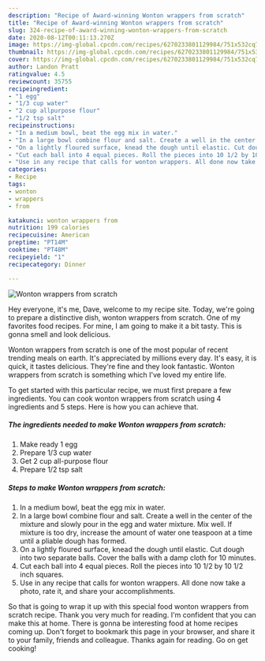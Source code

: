```yaml
---
description: "Recipe of Award-winning Wonton wrappers from scratch"
title: "Recipe of Award-winning Wonton wrappers from scratch"
slug: 324-recipe-of-award-winning-wonton-wrappers-from-scratch
date: 2020-08-12T00:11:13.270Z
image: https://img-global.cpcdn.com/recipes/6270233801129984/751x532cq70/wonton-wrappers-from-scratch-recipe-main-photo.jpg
thumbnail: https://img-global.cpcdn.com/recipes/6270233801129984/751x532cq70/wonton-wrappers-from-scratch-recipe-main-photo.jpg
cover: https://img-global.cpcdn.com/recipes/6270233801129984/751x532cq70/wonton-wrappers-from-scratch-recipe-main-photo.jpg
author: Landon Pratt
ratingvalue: 4.5
reviewcount: 35755
recipeingredient:
- "1 egg"
- "1/3 cup water"
- "2 cup allpurpose flour"
- "1/2 tsp salt"
recipeinstructions:
- "In a medium bowl, beat the egg mix in water."
- "In a large bowl combine flour and salt. Create a well in the center of the mixture and slowly pour in the egg and water mixture. Mix well. If mixture is too dry, increase the amount of water one teaspoon at a time until a pliable dough has formed."
- "On a lightly floured surface, knead the dough until elastic. Cut dough into two separate balls. Cover the balls with a damp cloth for 10 minutes."
- "Cut each ball into 4 equal pieces. Roll the pieces into 10 1/2 by 10 1/2 inch squares."
- "Use in any recipe that calls for wonton wrappers. All done now take a photo, rate it, and share your accomplishments."
categories:
- Recipe
tags:
- wonton
- wrappers
- from

katakunci: wonton wrappers from 
nutrition: 199 calories
recipecuisine: American
preptime: "PT14M"
cooktime: "PT48M"
recipeyield: "1"
recipecategory: Dinner

---
```



![Wonton wrappers from scratch](https://img-global.cpcdn.com/recipes/6270233801129984/751x532cq70/wonton-wrappers-from-scratch-recipe-main-photo.jpg)

Hey everyone, it's me, Dave, welcome to my recipe site. Today, we're going to prepare a distinctive dish, wonton wrappers from scratch. One of my favorites food recipes. For mine, I am going to make it a bit tasty. This is gonna smell and look delicious.



Wonton wrappers from scratch is one of the most popular of recent trending meals on earth. It's appreciated by millions every day. It's easy, it is quick, it tastes delicious. They're fine and they look fantastic. Wonton wrappers from scratch is something which I've loved my entire life.


To get started with this particular recipe, we must first prepare a few ingredients. You can cook wonton wrappers from scratch using 4 ingredients and 5 steps. Here is how you can achieve that.

<!--inarticleads1-->

##### The ingredients needed to make Wonton wrappers from scratch:

1. Make ready 1 egg
1. Prepare 1/3 cup water
1. Get 2 cup all-purpose flour
1. Prepare 1/2 tsp salt




<!--inarticleads2-->

##### Steps to make Wonton wrappers from scratch:

1. In a medium bowl, beat the egg mix in water.
1. In a large bowl combine flour and salt. Create a well in the center of the mixture and slowly pour in the egg and water mixture. Mix well. If mixture is too dry, increase the amount of water one teaspoon at a time until a pliable dough has formed.
1. On a lightly floured surface, knead the dough until elastic. Cut dough into two separate balls. Cover the balls with a damp cloth for 10 minutes.
1. Cut each ball into 4 equal pieces. Roll the pieces into 10 1/2 by 10 1/2 inch squares.
1. Use in any recipe that calls for wonton wrappers. All done now take a photo, rate it, and share your accomplishments.




So that is going to wrap it up with this special food wonton wrappers from scratch recipe. Thank you very much for reading. I'm confident that you can make this at home. There is gonna be interesting food at home recipes coming up. Don't forget to bookmark this page in your browser, and share it to your family, friends and colleague. Thanks again for reading. Go on get cooking!
